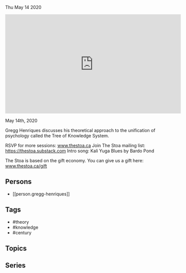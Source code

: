 



Thu May 14 2020

<iframe width="560" height="315" src="https://www.youtube.com/embed/0ngEpDnMAiA" title="A Theory of Knowledge for the 21st Century w/ Gregg Henriques" frameborder="0" allow="accelerometer; autoplay; clipboard-write; encrypted-media; gyroscope; picture-in-picture" allowfullscreen ></iframe>

May 14th, 2020

Gregg Henriques discusses his theoretical approach to the unification of psychology called the Tree of Knowledge System.

RSVP for more sessions: www.thestoa.ca
Join The Stoa mailing list: https://thestoa.substack.com
Intro song: Kali Yuga Blues by Bardo Pond

The Stoa is based on the gift economy. You can give us a gift here: www.thestoa.ca/gift

## Persons

- [[person.gregg-henriques]]

## Tags

- #theory
- #knowledge
- #century

## Topics



## Series



